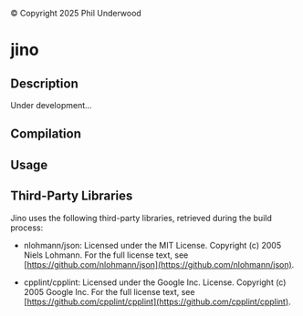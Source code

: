 &copy; Copyright 2025 Phil Underwood 

# jino

## Description
Under development...

## Compilation

## Usage

## Third-Party Libraries

Jino uses the following third-party libraries, retrieved during the build process:

- nlohmann/json: Licensed under the MIT License.
  Copyright (c) 2005 Niels Lohmann.
  For the full license text, see [https://github.com/nlohmann/json](https://github.com/nlohmann/json).

- cpplint/cpplint: Licensed under the Google Inc. License.
  Copyright (c) 2005 Google Inc.
  For the full license text, see [https://github.com/cpplint/cpplint](https://github.com/cpplint/cpplint).
